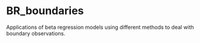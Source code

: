# BR_boundaries
Applications of beta regression models using different methods to deal with boundary observations.
